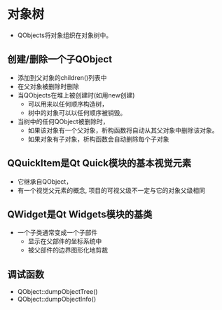 # 对象树

- QObjects将对象组织在对象树中。

## 创建/删除一个子QObject

- 添加到父对象的children()列表中
- 在父对象被删除时删除
- 当QObjects在堆上被创建时(如用new创建)
  - 可以用来以任何顺序构造树，
  - 树中的对象可以以任何顺序被销毁。
- 当树中的任何QObject被删除时，
  - 如果该对象有一个父对象，析构函数将自动从其父对象中删除该对象。
  - 如果对象有子对象，析构函数会自动删除每个子对象
  
## QQuickItem是Qt Quick模块的基本视觉元素

- 它继承自QObject，
- 有一个视觉父元素的概念, 项目的可视父级不一定与它的对象父级相同
  
## QWidget是Qt Widgets模块的基类

- 一个子类通常变成一个子部件
  - 显示在父部件的坐标系统中
  - 被父部件的边界图形化地剪裁
  
## 调试函数

- QObject::dumpObjectTree()
- QObject::dumpObjectInfo()